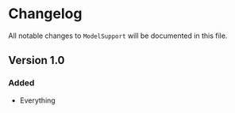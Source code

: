 # Changelog

All notable changes to `ModelSupport` will be documented in this file.

## Version 1.0

### Added
- Everything
